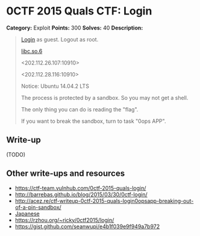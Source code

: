 # 0CTF 2015 Quals CTF: Login

**Category:** Exploit
**Points:** 300
**Solves:** 40
**Description:** 

> [Login](login) as guest. Logout as root.
>
> [libc.so.6](libc.so.6_1)
>
> <202.112.26.107:10910>
>
> <202.112.28.116:10910>
> 
> Notice: Ubuntu 14.04.2 LTS
>
> The process is protected by a sandbox. So you may not get a shell.
>
> The only thing you can do is reading the "flag".
>
> If you want to break the sandbox, turn to task "0ops APP".

## Write-up

(TODO)

## Other write-ups and resources

* <https://ctf-team.vulnhub.com/0ctf-2015-quals-login/>
* <http://barrebas.github.io/blog/2015/03/30/0ctf-login/>
* <http://acez.re/ctf-writeup-0ctf-2015-quals-login0opsapp-breaking-out-of-a-pin-sandbox/>
* [Japanese](http://charo-it.hatenablog.jp/entry/2015/03/30/115622)
* <https://rzhou.org/~ricky/0ctf2015/login/>
* <https://gist.github.com/seanwupi/e4b1f039e9f949a7b972>